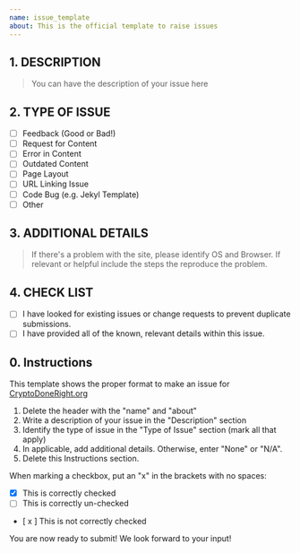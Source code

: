 ```yaml
---
name: issue_template
about: This is the official template to raise issues
---
```


## 1. DESCRIPTION
> You can have the description of your issue here

## 2. TYPE OF ISSUE

- [ ] Feedback (Good or Bad!)
- [ ] Request for Content
- [ ] Error in Content
- [ ] Outdated Content
- [ ] Page Layout
- [ ] URL Linking Issue
- [ ] Code Bug (e.g. Jekyl Template)
- [ ] Other

## 3. ADDITIONAL DETAILS
> If there's a problem with the site, please identify OS and Browser. If relevant or helpful include the steps the reproduce the problem.

## 4. CHECK LIST

- [ ] I have looked for existing issues or change requests to prevent duplicate submissions.
- [ ] I have provided all of the known, relevant details within this issue.

## 0. Instructions
This template shows the proper format to make an issue for [CryptoDoneRight.org](https://cryptodoneright.org/)

1. Delete the header with the "name" and "about"
1. Write a description of your issue in the "Description" section
1. Identify the type of issue in the "Type of Issue" section (mark all that apply)
1. In applicable, add additional details. Otherwise, enter "None" or "N/A".
1. Delete this Instructions section.

When marking a checkbox, put an "x" in the brackets with no spaces:

- [x] This is correctly checked
- [ ] This is correctly un-checked
- [ x ] This is not correctly checked

You are now ready to submit! We look forward to your input!